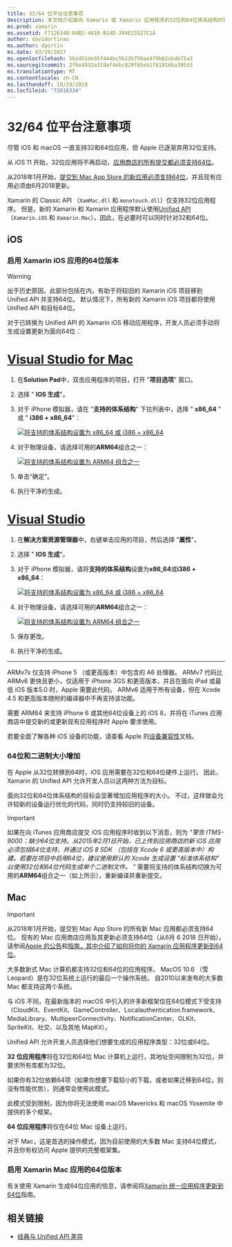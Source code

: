 ```yaml
---
title: 32/64 位平台注意事项
description: 本文档介绍面向 Xamarin 或 Xamarin 应用程序的32位和64位体系结构时需要注意的各种注意事项。
ms.prod: xamarin
ms.assetid: F7126340-04B2-4A10-B14D-394E23527C1A
author: davidortinau
ms.author: daortin
ms.date: 03/29/2017
ms.openlocfilehash: 5ba451de857444bc5b12b750ae479b62abdb75a3
ms.sourcegitcommit: 2fbe4932a319af4ebc829f65eb1fb1816ba305d3
ms.translationtype: MT
ms.contentlocale: zh-CN
ms.lasthandoff: 10/29/2019
ms.locfileid: "73016334"
---
```

# <a name="3264-bit-platform-considerations"></a>32/64 位平台注意事项

尽管 iOS 和 macOS 一直支持32和64位应用，但 Apple 已逐渐弃用32位支持。

从 iOS 11 开始，32位应用将不再启动，[应用商店的所有提交都必须支持64位](https://developer.apple.com/news/?id=06282017b)。

从2018年1月开始，[提交到 Mac App Store 的新应用必须支持64位](https://developer.apple.com/news/?id=06282017a)，并且现有应用必须由6月2018更新。

Xamarin 的 Classic API （`XamMac.dll` 和 `monotouch.dll`）仅支持32位应用程序。 但是，新的 Xamarin 和 Xamarin 应用程序默认使用[Unified API](~/cross-platform/macios/unified/index.md) （`Xamarin.iOS` 和 `Xamarin.Mac`），因此，在必要时可以同时针对32和64位。

## <a name="ios"></a>iOS

<a name="enable-64" />

### <a name="enabling-64-bit-builds-of-xamarinios-apps"></a>启用 Xamarin iOS 应用的64位版本

> [!WARNING]
> 出于历史原因，此部分包括在内，有助于将较旧的 Xamarin iOS 项目移到 Unified API 并支持64位。 默认情况下，所有新的 Xamarin iOS 项目都将使用 Unified API 和目标64位。

对于已转换为 Unified API 的 Xamarin iOS 移动应用程序，开发人员必须手动将生成设置更新为面向64位：

<!-- markdownlint-disable MD001 -->

# <a name="visual-studio-for-mactabmacos"></a>[Visual Studio for Mac](#tab/macos)

1. 在**Solution Pad**中，双击应用程序的项目，打开 "**项目选项**" 窗口。
2. 选择 " **IOS 生成**"。
3. 对于 iPhone 模拟器，请在 "**支持的体系结构**" 下拉列表中，选择 " **x86\_64** " 或 " **i386 + x86\_64**"：

   [![将支持的体系结构设置为 x86\_64 或 i386 + x86\_64](Images/Image01.png "Setting Supported architectures to x86\_64 or i386 + x86\_64")](Images/Image01-large.png#lightbox) 

4. 对于物理设备，请选择可用的**ARM64**组合之一：

   [![将支持的体系结构设置为 ARM64 组合之一](Images/Image02.png "将支持的体系结构设置为 ARM64 组合之一")](Images/Image02-large.png#lightbox)

5. 单击“确定”。
6. 执行干净的生成。

# <a name="visual-studiotabwindows"></a>[Visual Studio](#tab/windows)

1. 在**解决方案资源管理器**中，右键单击应用的项目，然后选择 "**属性**"。
2. 选择 " **IOS 生成**"。
3. 对于 iPhone 模拟器，请将**支持的体系结构**设置为**x86\_64**或**i386 + x86\_64**： 

   [![将支持的体系结构设置为 x86_64 或 i386 + x86\_64](Images/VS02.png "Setting Supported architectures to x86_64 or i386 + x86\_64")](Images/VS02-large.png#lightbox)

4. 对于物理设备，请选择可用的**ARM64**组合之一：
    
   [![将支持的体系结构设置为 ARM64 组合之一](Images/VS01.png "将支持的体系结构设置为 ARM64 组合之一")](Images/VS01-large.png#lightbox)

5. 保存更改。
6. 执行干净的生成。

-----

ARMv7s 仅支持 iPhone 5 （或更高版本）中包含的 A6 处理器。 ARMv7 代码比 ARMv6 更快且更小，仅适用于 iPhone 3GS 和更高版本，并且在面向 iPad 或最低 iOS 版本5.0 时，Apple 需要此代码。 ARMv6 适用于所有设备，但在 Xcode 4.5 和更高版本随附的编译器中不再支持该功能。 

需要 ARM64 来支持 iPhone 6 或其他64位设备上的 iOS 8，并将在 iTunes 应用商店中提交新的或更新现有应用程序时 Apple 要求使用。

若要全面了解各种 iOS 设备的功能，请查看 Apple 的[设备兼容性](https://developer.apple.com/library/content/documentation/DeviceInformation/Reference/iOSDeviceCompatibility/DeviceCompatibilityMatrix/DeviceCompatibilityMatrix.html)文档。

### <a name="64-bit-and-binary-size-increases"></a>64位和二进制大小增加

在 Apple 从32位转换到64时，iOS 应用需要在32位和64位硬件上运行。 因此，Xamarin 的 Unified API 允许开发人员以这两种方法为目标。

面向32位和64位体系结构的目标会显著增加应用程序的大小。 不过，这样做会允许较新的设备运行优化的代码，同时仍支持较旧的设备。

> [!IMPORTANT]
> 如果在向 iTunes 应用商店提交 iOS 应用程序时收到以下消息，则为 _"警告 ITMS-9000：缺少64位支持。从2015年2月1日开始，已上传到应用商店的新 iOS 应用必须包括64位支持，并通过 iOS 8 SDK （包括在 Xcode 6 或更高版本中）构建。若要在项目中启用64位，建议使用默认的 Xcode 生成设置 "标准体系结构" 以使用32位和64位代码生成单个二进制文件。 "_ 需要将支持的体系结构切换为可用的**ARM64**组合之一（如上所示），重新编译并重新提交。

## <a name="mac"></a>Mac

> [!IMPORTANT]
> 从2018年1月开始，提交到 Mac App Store 的所有新 Mac 应用都必须支持64位。 现有的 Mac 应用商店应用及其更新必须支持64位（从6月 6 2018 日开始）。 请参阅[Apple 的公告](https://developer.apple.com/news/?id=06282017a)和[指南，其中介绍了如何将你的 Xamarin 应用程序更新到64位](~/cross-platform/macios/32-and-64/mac-64-bit.md)。

大多数新式 Mac 计算机都支持32位和64位的应用程序。   MacOS 10.6 （雪 Leopard）是在32位系统上运行的最后一个操作系统。   自2010以来发布的大多数 Mac 都支持这两个系统。

与 iOS 不同，在最新版本的 macOS 中引入的许多新框架仅在64位模式下受支持（CloudKit、EventKit、GameController、Localauthentication.framework、MediaLibrary、MultipeerConnectivity、NotificationCenter、GLKit、SpriteKit、社交、以及其他 MapKit）。

Unified API 允许开发人员选择他们想要生成的应用程序类型：32位或64位。

**32 位应用程序**将在32位和64位 Mac 计算机上运行，其地址空间限制为32位，并要求所有库都为32位。

如果你有32位依赖64项（如果你想要下载较小的下载，或者如果迁移到64位，则没有性能优势），则通常会使用此模式。

此模式受到限制，因为你将无法使用 macOS Mavericks 和 macOS Yosemite 中提供的多个框架。

**64 位应用程序**将仅在64位 Mac 设备上运行。

对于 Mac，这是首选的操作模式，因为目前使用的大多数 Mac 支持64位模式，并且你有权访问 Apple 提供的完整框架集。

### <a name="enabling-64-bit-builds-of-xamarinmac-apps"></a>启用 Xamarin Mac 应用的64位版本

有关使用 Xamarin 生成64位应用的信息，请参阅将[Xamarin 统一应用程序更新到64位](~/cross-platform/macios/32-and-64/mac-64-bit.md)指南。

## <a name="related-links"></a>相关链接

- [经典与 Unified API 差异](https://github.com/xamarin/release-notes-archive/blob/master/release-notes/ios/api_changes/classic-vs-unified-8.6.0/index.md)
